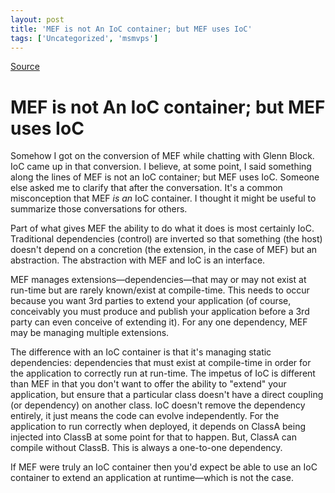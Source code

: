 ```yaml
---
layout: post
title: 'MEF is not An IoC container; but MEF uses IoC'
tags: ['Uncategorized', 'msmvps']
---
```

[Source](http://blogs.msmvps.com/peterritchie/2010/02/24/mef-is-not-an-ioc-container-but-mef-uses-ioc/ "Permalink to MEF is not An IoC container; but MEF uses IoC")

# MEF is not An IoC container; but MEF uses IoC

Somehow I got on the conversion of MEF while chatting with Glenn Block. IoC came up in that conversion. I believe, at some point, I said something along the lines of MEF is not an IoC container; but MEF uses IoC. Someone else asked me to clarify that after the conversation. It's a common misconception that MEF *is an* IoC container. I thought it might be useful to summarize those conversations for others.

Part of what gives MEF the ability to do what it does is most certainly IoC. Traditional dependencies (control) are inverted so that something (the host) doesn't depend on a concretion (the extension, in the case of MEF) but an abstraction. The abstraction with MEF and IoC is an interface.

MEF manages extensions—dependencies—that may or may not exist at run-time but are rarely known/exist at compile-time. This needs to occur because you want 3rd parties to extend your application (of course, conceivably you must produce and publish your application before a 3rd party can even conceive of extending it). For any one dependency, MEF may be managing multiple extensions.

The difference with an IoC container is that it's managing static dependencies: dependencies that must exist at compile-time in order for the application to correctly run at run-time. The impetus of IoC is different than MEF in that you don't want to offer the ability to "extend" your application, but ensure that a particular class doesn't have a direct coupling (or dependency) on another class. IoC doesn't remove the dependency entirely, it just means the code can evolve independently. For the application to run correctly when deployed, it depends on ClassA being injected into ClassB at some point for that to happen. But, ClassA can compile without ClassB. This is always a one-to-one dependency.

If MEF were truly an IoC container then you'd expect be able to use an IoC container to extend an application at runtime—which is not the case.


